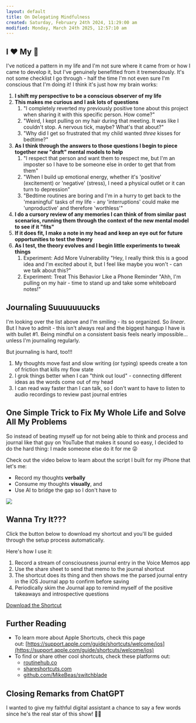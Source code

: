 ```yaml
---
layout: default
title: On Delegating Mindfulness
created: Saturday, February 24th 2024, 11:29:00 am
modified: Monday, March 24th 2025, 12:57:10 am
---
```


## I ❤️ My 🧠

I've noticed a pattern in my life and I'm not sure where it came from or how I came to develop it, but I've genuinely benefitted from it tremendously. It's not some checklist I go through - half the time I'm not even sure I'm conscious that I'm doing it! I think it's just how my brain works:

1. **I shift my perspective to be a conscious observer of my life**
2. **This makes me curious and I ask lots of questions**
	1. "I completely reverted my previously positive tone about this project when sharing it with this specific person. How come?"
	2. "Weird, I kept pulling on my hair during that meeting. It was like I couldn't stop. A nervous tick, maybe? What's that about?"
	3. "Why did I get so frustrated that my child wanted _three_ kisses for bedtime?"
3. **As I think through the answers to those questions I begin to piece together new "draft" mental models to help**
	1. "I respect that person and want them to respect me, but I'm an imposter so I have to be someone else in order to get that from them"
	2. "When I build up emotional energy, whether it's 'positive' (excitement) or 'negative' (stress), I need a physical outlet or it can turn to depression"
	3. "Bedtime routines are boring and I'm in a hurry to get back to the 'meaningful' tasks of my life - any 'interruptions' could make me 'unproductive' and therefore 'worthless'"
4. **I do a cursory review of any memories I can think of from similar past scenarios, running them through the context of the new mental model to see if it "fits"**
5. **If it does fit, I make a note in my head and keep an eye out for future opportunities to test the theory**
6. **As I test, the theory evolves and I begin little experiments to tweak things**
	1. Experiment: Add More Vulnerability
		"Hey, I really think this is a good idea and I'm excited about it, but I feel like maybe you won't - can we talk about this?"
	2. Experiment: Treat This Behavior Like a Phone Reminder
		"Ahh, I'm pulling on my hair - time to stand up and take some whiteboard notes!"

## Journaling Suuuuuuucks

I'm looking over the list above and I'm smiling - its so organized. So _linear_. But I have to admit - this isn't always real and the biggest hangup I have is with bullet #1. Being mindful on a consistent basis feels nearly impossible…unless I'm journaling regularly.

But journaling is hard, too!!!

1. My thoughts move fast and slow writing (or typing) speeds create a ton of friction that kills my flow state
2. I grok things better when I can "think out loud" - connecting different ideas as the words come out of my head
3. I can read way faster than I can talk, so I don't want to have to listen to audio recordings to review past journal entries

## One Simple Trick to Fix My Whole Life and Solve All My Problems

So instead of beating myself up for not being able to think and process and journal like that guy on YouTube that makes it sound so easy, I decided to do the hard thing: I made someone else do it for me 😜

Check out the video below to learn about the script I built for my iPhone that let's me:

* Record my thoughts **verbally**
* Consume my thoughts **visually**, and 
* Use AI to bridge the gap so I don't have to

![](https://youtu.be/S0z6f2DLsv8)

## Wanna Try It???

Click the button below to download my shortcut and you'll be guided through the setup process automatically.

Here's how I use it:

1. Record a stream of consciousness journal entry in the Voice Memos app
2. Use the share sheet to send that memo to the journal shortcut
3. The shortcut does its thing and then shows me the parsed journal entry in the iOS Journal app to confirm before saving
4. Periodically skim the Journal app to remind myself of the positive takeaways and introspective questions

[Download the Shortcut](https://routinehub.co/shortcut/18084/)

## Further Reading

* To learn more about Apple Shortcuts, check this page out: [https://support.apple.com/guide/shortcuts/welcome/ios](https://support.apple.com/guide/shortcuts/welcome/ios)
* To find or share other cool shortcuts, check these platforms out:
	* [routinehub.co](https://routinehub.co/)
	* [shareshortcuts.com](https://shareshortcuts.com/)
	* [github.com/MikeBeas/switchblade](https://github.com/MikeBeas/switchblade)

## Closing Remarks from ChatGPT

I wanted to give my faithful digital assistant a chance to say a few words since he's the real star of this show! 🫶🏻
